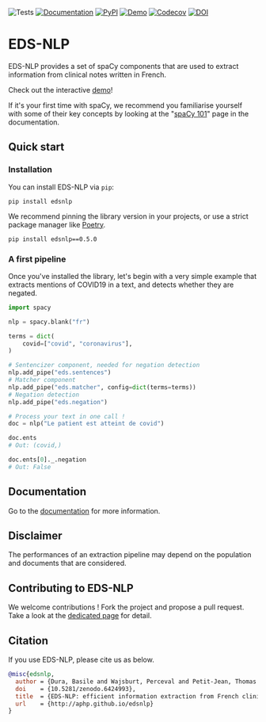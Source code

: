 ![Tests](https://img.shields.io/github/workflow/status/aphp/edsnlp/Tests%20and%20Linting?label=tests&style=flat-square)
[![Documentation](https://img.shields.io/github/workflow/status/aphp/edsnlp/Documentation?label=docs&style=flat-square)](https://aphp.github.io/edsnlp/latest/)
[![PyPI](https://img.shields.io/pypi/v/edsnlp?color=blue&style=flat-square)](https://pypi.org/project/edsnlp/)
[![Demo](https://img.shields.io/badge/demo%20%F0%9F%9A%80-streamit-grean?style=flat-square)](https://aphp.github.io/edsnlp/demo/)
[![Codecov](https://img.shields.io/codecov/c/github/aphp/edsnlp?logo=codecov&style=flat-square)](https://codecov.io/gh/aphp/edsnlp)
[![DOI](https://zenodo.org/badge/467585436.svg)](https://zenodo.org/badge/latestdoi/467585436)

# EDS-NLP

EDS-NLP provides a set of spaCy components that are used to extract information from clinical notes written in French.

Check out the interactive [demo](https://aphp.github.io/edsnlp/demo/)!

If it's your first time with spaCy, we recommend you familiarise yourself with some of their key concepts by looking at the "[spaCy 101](https://aphp.github.io/edsnlp/latest/tutorials/spacy101/)" page in the documentation.

## Quick start

### Installation

You can install EDS-NLP via `pip`:

```shell
pip install edsnlp
```

We recommend pinning the library version in your projects, or use a strict package manager like [Poetry](https://python-poetry.org/).

```shell
pip install edsnlp==0.5.0
```

### A first pipeline

Once you've installed the library, let's begin with a very simple example that extracts mentions of COVID19 in a text, and detects whether they are negated.

```python
import spacy

nlp = spacy.blank("fr")

terms = dict(
    covid=["covid", "coronavirus"],
)

# Sentencizer component, needed for negation detection
nlp.add_pipe("eds.sentences")
# Matcher component
nlp.add_pipe("eds.matcher", config=dict(terms=terms))
# Negation detection
nlp.add_pipe("eds.negation")

# Process your text in one call !
doc = nlp("Le patient est atteint de covid")

doc.ents
# Out: (covid,)

doc.ents[0]._.negation
# Out: False
```

## Documentation

Go to the [documentation](https://aphp.github.io/edsnlp) for more information.

## Disclaimer

The performances of an extraction pipeline may depend on the population and documents that are considered.

## Contributing to EDS-NLP

We welcome contributions ! Fork the project and propose a pull request.
Take a look at the [dedicated page](https://aphp.github.io/edsnlp/latest/contributing/) for detail.

## Citation

If you use EDS-NLP, please cite us as below.

```bibtex
@misc{edsnlp,
  author = {Dura, Basile and Wajsburt, Perceval and Petit-Jean, Thomas and Cohen, Ariel and Jean, Charline and Bey, Romain},
  doi    = {10.5281/zenodo.6424993},
  title  = {EDS-NLP: efficient information extraction from French clinical notes},
  url    = {http://aphp.github.io/edsnlp}
}
```
